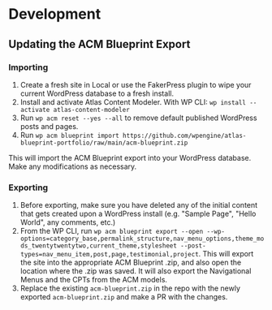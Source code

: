 # Development

## Updating the ACM Blueprint Export

### Importing

1. Create a fresh site in Local or use the FakerPress plugin to wipe your current WordPress database to a fresh install.
2. Install and activate Atlas Content Modeler. With WP CLI: `wp install --activate atlas-content-modeler`
3. Run `wp acm reset --yes --all` to remove default published WordPress posts and pages.
4. Run `wp acm blueprint import https://github.com/wpengine/atlas-blueprint-portfolio/raw/main/acm-blueprint.zip`

This will import the ACM Blueprint export into your WordPress database. Make any modifications as necessary.

### Exporting

1. Before exporting, make sure you have deleted any of the initial content that gets created upon a WordPress install (e.g. "Sample Page", "Hello World", any comments, etc.)
2. From the WP CLI, run `wp acm blueprint export --open --wp-options=category_base,permalink_structure,nav_menu_options,theme_mods_twentytwentytwo,current_theme,stylesheet --post-types=nav_menu_item,post,page,testimonial,project`. This will export the site into the appropriate ACM Blueprint .zip, and also open the location where the .zip was saved. It will also export the Navigational Menus and the CPTs from the ACM models.
3. Replace the existing `acm-blueprint.zip` in the repo with the newly exported `acm-blueprint.zip` and make a PR with the changes.
